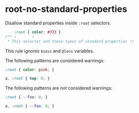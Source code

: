 # root-no-standard-properties

Disallow standard properties inside `:root` selectors.

```css
    :root { color: #333 }
/** ↑       ↑
 * This selector and these types of standard properties */
```

This rule ignores `$sass` and `@less` variables.

The following patterns are considered warnings:

```css
:root { color: pink; }
```

```css
a, :root { top: 0; }
```

The following patterns are *not* considered warnings:

```css
:root { --foo: 0; }
```

```css
a, :root { --foo: 0; }
```
